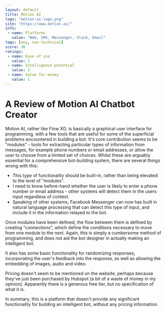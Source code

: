 ```yaml
---
layout: default
title: Motion AI
logo: "motion-ai-logo.png"
site: "https://www.motion.ai/"
info:
 - name: Platforms
   value: "Web, SMS, Messenger, Slack, Email"
tags: [any, non-technical]
score: 36
ratings:
 - name: Ease of use
   value: 2
 - name: Intelligence potential
   value: 2
 - name: Value for money
   value: 1
---
```


A Review of Motion AI Chatbot Creator
=====================================

Motion AI, rather like Flow XO, is basically a graphical user
interface for programming, with a few tools that are useful for some
of the superficial problems encountered in building a bot. It's core
contribution seems to be "modules" - tools for extracting particular
types of information from messages, for example phone numbers or email
addresses, or allow the user to choose from a limited set of
choices. Whilst these are arguably essential for a comprehensive
bot-building system, there are several things wrong with this:

 - This type of functionality should be built-in, rather than being
   elevated to the level of "modules".
 - I need to know before-hand whether the user is likely to enter a
   phone number or email address - other systems will detect them in
   the users input regardless of context.
 - Speaking of other systems, Facebook Messenger can now has built in
   natural language processing that can detect this type of input, and
   include it in the information relayed to the bot.

Once modules have been defined, the flow between them is defined by
creating "connections", which define the conditions necessary to move
from one module to the next. Again, this is simply a cumbersome method
of programming, and does not aid the bot designer in actually making
an intelligent bot.

It also has some basic functionality for randomizing responses,
incorporating the user's feedback into the response, as well as
allowing the embedding of images, audio and video.

Pricing doesn't seem to be mentioned on the website, perhaps because
they've just been purchased by Hubspot (a bit of a waste of money in
my opinion). Apparently there is a generous free tier, but no
specification of what it is.

In summary, this is a platform that doesn't provide any significant
functionality for building an intelligent bot, without any pricing
information. 
